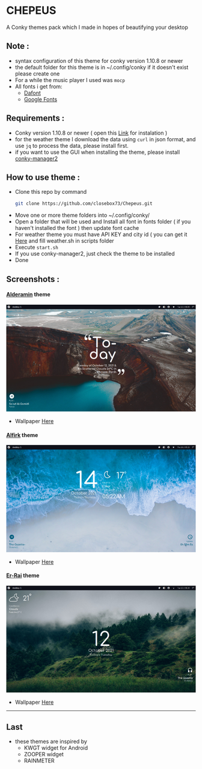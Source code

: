 # CHEPEUS

A Conky themes pack which I made in hopes of beautifying your desktop 


## Note :
- syntax configuration of this theme for conky version 1.10.8 or newer
- the default folder for this theme is in ~/.config/conky if it doesn't exist please create one
- For a while the music player I used was `mocp`
- All fonts i get from:
	 - [Dafont](https://www.dafont.com)
	 - [Google Fonts](https://fonts.google.com) 

## Requirements :
- Conky version 1.10.8 or newer ( open this  [Link](https://github.com/brndnmtthws/conky) for instalation )
- for the weather theme I download the data using `curl` in json format, and use `jq` to process the data, please install first.
- if you want to use the GUI when installing the theme, please install [conky-manager2](https://github.com/zcot/conky-manager2)

## How to use theme :
- Clone this repo by command
  ```bash
  git clone https://github.com/closebox73/Chepeus.git
  ```
- Move one or more theme folders into ~/.config/conky/
- Open a folder that will be used and Install all font in fonts folder ( if you haven't installed the font ) then update font cache
- For weather theme you must have API KEY and city id ( you can get it [Here](https://openweathermap.org) and fill weather.sh in scripts folder
- Execute `start.sh`
- If you use conky-manager2, just check the theme to be installed
- Done

## Screenshots :

#### [Alderamin](/Alderamin) theme

![](/Alderamin/preview.png)
- Wallpaper [Here](https://unsplash.com/photos/3It07ifpBCQ)

#### [Alfirk](/Alfirk) theme

![](/Alfirk/preview.png)
- Wallpaper [Here](https://unsplash.com/photos/Ai2TRdvI6gM)

#### [Er-Rai](/Er-Rai) theme

![](/Er-Rai/preview.png)
- Wallpaper [Here](https://unsplash.com/photos/qfmd9bu7IgA)

---------------------------------------

## Last
- these themes are inspired by
	- KWGT widget for Android
	- ZOOPER widget
	- RAINMETER 
